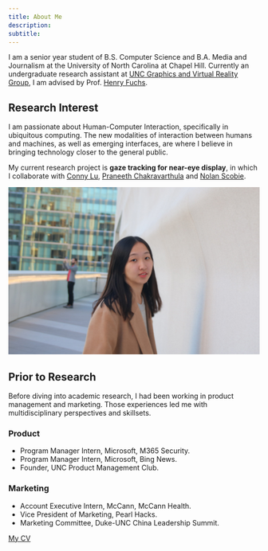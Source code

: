 ```yaml
---
title: About Me
description: 
subtitle:
---
```



<!-- ## Bio -->

I am a senior year student of B.S. Computer Science and B.A. Media and Journalism at the University of North Carolina at Chapel Hill. Currently an undergraduate research assistant at [UNC Graphics and Virtual Reality Group](http://telepresence.web.unc.edu), I am advised by Prof. [Henry Fuchs](http://henryfuchs.web.unc.edu). 


## Research Interest

I am passionate about Human-Computer Interaction, specifically in ubiquitous computing. The new modalities of interaction between humans and machines, as well as emerging interfaces, are where I believe in bringing technology closer to the general public.

My current research project is **gaze tracking for near-eye display**, in which I collaborate with [Conny Lu](https://criminalking.github.io/about/), [Praneeth Chakravarthula](https://www.cs.unc.edu/~cpk/) and [Nolan Scobie](https://nolanscobie.com). 


![](/images/about.jpg)

## Prior to Research

Before diving into academic research, I had been working in product management and marketing. Those experiences led me with multidisciplinary perspectives and skillsets. 

### Product


* Program Manager Intern, Microsoft, M365 Security. 
* Program Manager Intern, Microsoft, Bing News.
* Founder, UNC Product Management Club. 


### Marketing
* Account Executive Intern, McCann, McCann Health.
* Vice President of Marketing, Pearl Hacks.
* Marketing Committee, Duke-UNC China Leadership Summit.




[My CV](https://yujietao.me/files/Yujie_Tao_CV.pdf)